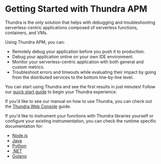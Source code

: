 # Getting Started with Thundra APM

Thundra is the only solution that helps with debugging and troubleshooting serverless-centric applications composed of serverless functions, containers, and VMs.

Using Thundra APM, you can:

* Remotely debug your application before you push it to production.
* Debug your application online on your own IDE environment.
* Monitor your serverless-centric application with both general and custom metrics.
* Troubleshoot errors and timeouts while evaluating their impact by going from the distributed services to the bottom line-by-line level.

You can start using Thundra and see the first results in just minutes! Follow our [quick start guide](quick-start-guide/) to begin your Thundra experience.

If you'd like to see our manual on how to use Thundra, you can check out the [Thundra Web Console](../thundra-web-console/introduction.md) guide.

If you'd like to instrument your functions with Thundra libraries yourself or configure your existing instrumentation, you can check the runtime specific documentation for:

* [Node.js](../node.js/nodejs-integration-options.md)
* [Java](../java/integration-options/)
* [Python](../python/integration-options.md)
* [.NET](../.net/integration-options.md)
* [Golang](../go/go-integrations-options.md)
